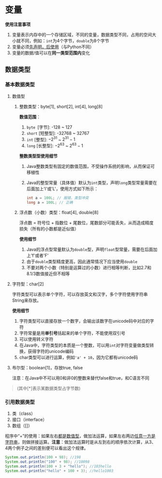 # 变量

**使用注意事项**

1. 变量表示内存中的一个存储区域，不同的变量，数据类型不同，占用的空间大小就不同，例如：`int`为4个字节，`double`为8个字节
2. 变量必须<u>先声明，后使用</u>（与Python不同）
3. 变量的数据/值可以在**同一类型范围内**变化

## 数据类型

### 基本数据类型

1. 数值型 

   1. 整数类型：byte[1], short[2], int[4], long[8]

      **数值范围**：

      1. `byte `[字节]: -128 ~ 127
      2. `short` [短整型]: -32768 ~ 32767
      3. `int` [整型]: $-2^{31}$ ~ $2^{31}-1$
      4. `long` [长整型]: $-2^{63}$ ~ $2^{63}-1$

      **整数类型型使用细节**

      1. Java整数类型有固定的数值范围，不受操作系统的影响，从而保证可移植性

      2. Java的整型常量（具体值）默认为`int`类型，声明`long`类型常量需要在后面加上'l'或'L'，使用方式如下所示：

         ```java
         int a = 100L; // 报错，类型冲突
         long a = 100L; // 正确
         ```

   2. 浮点数（小数）类型：float[4], double[8]

      浮点数 = 符号位 + 指数位 + 尾数位，尾数部分可能丢失，从而造成精度损失（所有的小数都是近似值）

      **使用细节**

      1. Java的浮点型常量默认为`double`型，声明`float`型常量，需要在后面加上'f'或者'F'
      2. 由于`double`类型精度更高，因此通常情况下应当使用`double`
      3. 不要对两个小数（特别是运算过的小数）进行相等判断，比如2.7和8.1/3数值接近但不相等

2. 字符型：char[2]

   字符类型可以表示单个字符，可以存放英文和汉字，多个字符使用字符串String来存放。

   **使用细节**

   1. 字符类型可以直接存放一个数字，会输出该数字在unicode码中对应的字符
   2. 字符常量是用**单引号**括起来的单个字符，不能使用双引号
   3. 可以使用转义字符
   4. 在Java中，字符类型的本质是一个整数，可以用`int`对字符变量做类型转换，获得字符的unicode编码
   5. char类型可以进行运算，例如`'a' + 10`，因为它都有unicode码

3. 布尔型：boolean[1]，存放true, false

   注意：在Java中不可以用0和非0的整数来替代false和true，和C语言不同

> (其中[*]表示某数据类型占字节数)

### 引用数据类型

1. 类（class）
2. 接口（interface）
3. 数组（[]）







程序中“+”的使用：如果左右<u>都是数值型</u>，做加法运算，如果左右两边<u>任意一方是字符串</u>，则做拼接运算。**注意**：做加法运算时是从左到右的顺序依次计算，从3、4两个例子之间的差别便可以看出这个规律。

```java
System.out.println(100 + 98); //198
System.out.println("100" + 98); //10098
System.out.println(100 + 3 + "hello"); //103hello
System.out.println("hello" + 100 + 3); //hello1003
```

